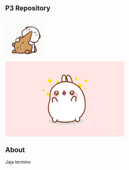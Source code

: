 
## P3 Repository

## <img src="source/tenor.gif" width="128" align="center"> 


 <img src="source/som.gif" width="380" align="center"> 




## About

Jaja termino

